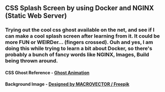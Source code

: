 ## CSS Splash Screen by using Docker and NGINX (Static Web Server)

### Trying out the cool css ghost available on the net, and see if I can make a cool splash screen after learning from it. It could be more FUN or WEIRDer... (fingers crossed). Ouh and yes, I am doing this while trying to learn a bit about Docker, so there's probably a bunch of fancy words like NGINX, Images, Build being thrown around.

#### CSS Ghost Reference - [Ghost Animation](https://www.youtube.com/watch?v=so5gizA6hNo)

#### Background Image - [Designed by MACROVECTOR / Freepik](http://www.freepik.com)




